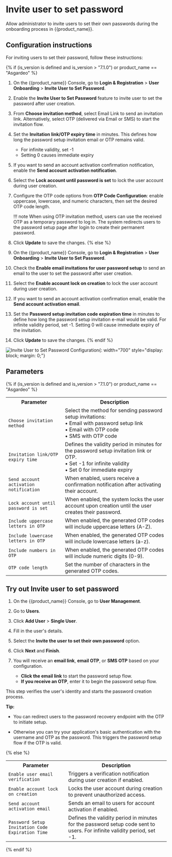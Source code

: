 # Invite user to set password

Allow administrator to invite users to set their own passwords during the onboarding process in {{product_name}}.

## Configuration instructions

For inviting users to set their password, follow these instructions:

{% if (is_version is defined and is_version > "7.1.0") or product_name == "Asgardeo" %}
1. On the {{product_name}} Console, go to **Login & Registration** > **User Onboarding** > **Invite User to Set Password**.
2. Enable the **Invite User to Set Password** feature to invite user to set the password after user creation.
3. From **Choose invitation method**, select Email Link to send an invitation link. Alternatively, select OTP (delivered via Email or SMS) to start the invitation flow.
4. Set the **Invitation link/OTP expiry time** in minutes.
This defines how long the password setup invitation email or OTP remains valid.
    - For infinite validity, set -1
    - Setting 0 causes immediate expiry
5. If you want to send an account activation confirmation notification, enable the **Send account activation notification**.
6. Select the **Lock account until password is set** to lock the user account during user creation.
7. Configure the OTP code options from **OTP Code Configuration**: enable uppercase, lowercase, and numeric characters, then set the desired OTP code length.

    !!! note
        When using OTP invitation method, users can use the received OTP as a temporary password to log in. The system redirects users to the password setup page after login to create their permanent password.

8. Click **Update** to save the changes.
{% else %}
1. On the {{product_name}} Console, go to **Login & Registration** > **User Onboarding** > **Invite User to Set Password**.
2. Check the **Enable email invitations for user password setup** to send an email to the user to set the password after user creation.
3. Select the **Enable account lock on creation** to lock the user account during user creation.
4. If you want to send an account activation confirmation email, enable the **Send account activation email**.
5. Set the **Password setup invitation code expiration time** in minutes to define how long the password setup invitation e-mail would be valid. For infinite validity period, set -1. Setting 0 will cause immediate expiry of the invitation.
6. Click **Update** to save the changes.
{% endif %}

![Invite User to Set Password Configuration]({{base_path}}/assets/img/guides/account-configurations/invite-user-to-set-password.png){: width="700" style="display: block; margin: 0;"}

## Parameters

{% if (is_version is defined and is_version > "7.1.0") or product_name == "Asgardeo" %}
<table>
  <tr>
    <th>Parameter</th>
    <th>Description</th>
  </tr>
  <tr>
    <td><code>Choose invitation method</code></td>
    <td>Select the method for sending password setup invitations:<br>
        • Email with password setup link<br>
        • Email with OTP code<br>
        • SMS with OTP code</td>
  </tr>
  <tr>
    <td><code>Invitation link/OTP expiry time</code></td>
    <td>Defines the validity period in minutes for the password setup invitation link or OTP.<br>
        • Set -1 for infinite validity<br>
        • Set 0 for immediate expiry</td>
  </tr>
  <tr>
    <td><code>Send account activation notification</code></td>
    <td>When enabled, users receive a confirmation notification after activating their account.</td>
  </tr>
  <tr>
    <td><code>Lock account until password is set</code></td>
    <td>When enabled, the system locks the user account upon creation until the user creates their password.</td>
  </tr>
  <tr>
    <td><code>Include uppercase letters in OTP</code></td>
    <td>When enabled, the generated OTP codes will include uppercase letters (A-Z).</td>
  </tr>
  <tr>
    <td><code>Include lowercase letters in OTP</code></td>
    <td>When enabled, the generated OTP codes will include lowercase letters (a-z).</td>
  </tr>
  <tr>
    <td><code>Include numbers in OTP</code></td>
    <td>When enabled, the generated OTP codes will include numeric digits (0-9).</td>
  </tr>
  <tr>
    <td><code>OTP code length</code></td>
    <td>Set the number of characters in the generated OTP codes.</td>
  </tr>
</table>

## Try out Invite user to set password

1. On the {{product_name}} Console, go to **User Management**.

2. Go to **Users**.

3. Click **Add User** > **Single User**.

4. Fill in the user's details.

5. Select the **Invite the user to set their own password** option.

6. Click **Next** and **Finish**.

7. You will receive an **email link**, **email OTP**, or **SMS OTP** based on your configuration.

   - **Click the email link** to start the password setup flow.
   - **If you receive an OTP**, enter it to begin the password setup flow.

  This step verifies the user's identity and starts the password creation process.

   **Tip:**
   
   - You can redirect users to the password recovery endpoint with the OTP to initiate setup.

   - Otherwise you can try your application's basic authentication with the username and OTP as the password. This triggers the password setup flow if the OTP is valid.
   
{% else %}
<table>
  <tr>
    <th>Parameter</th>
    <th>Description</th>
  </tr>
  <tr>
    <td><code>Enable user email verification</code></td>
    <td>Triggers a verification notification during user creation if enabled.</td>
  </tr>
  <tr>
    <td><code>Enable account lock on creation</code></td>
    <td>Locks the user account during creation to prevent unauthorized access.</td>
  </tr>
  <tr>
    <td><code>Send account activation email</code></td>
    <td>Sends an email to users for account activation if enabled.</td>
  </tr>
  <tr>
    <td><code>Password Setup Invitation Code Expiration Time</code></td>
    <td>Defines the validity period in minutes for the password setup code sent to users. For infinite validity period, set -1.</td>
  </tr>
</table>
{% endif %}
